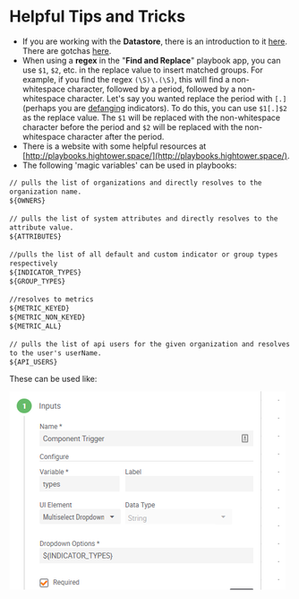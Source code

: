 # Helpful Tips and Tricks

- If you are working with the **Datastore**, there is an introduction to it [here](https://pb-constructs.hightower.space/playbooks/introductions/datastore). There are gotchas [here](https://pb-constructs.hightower.space/playbooks/gotchas#datastore-gotchas).
- When using a **regex** in the "**Find and Replace**" playbook app, you can use `$1`, `$2`, etc. in the replace value to insert matched groups. For example, if you find the regex `(\S)\.(\S)`, this will find a non-whitespace character, followed by a period, followed by a non-whitespace character. Let's say you wanted replace the period with `[.]` (perhaps you are [defanging](https://ioc-fang.github.io/) indicators). To do this, you can use `$1[.]$2` as the replace value. The `$1` will be replaced with the non-whitespace character before the period and `$2` will be replaced with the non-whitespace character after the period.
- There is a website with some helpful resources at [http://playbooks.hightower.space/](http://playbooks.hightower.space/).
- The following 'magic variables' can be used in playbooks:

```
// pulls the list of organizations and directly resolves to the organization name.
${OWNERS}

// pulls the list of system attributes and directly resolves to the attribute value.
${ATTRIBUTES}

//pulls the list of all default and custom indicator or group types respectively
${INDICATOR_TYPES}
${GROUP_TYPES}

//resolves to metrics
${METRIC_KEYED}
${METRIC_NON_KEYED}
${METRIC_ALL}

// pulls the list of api users for the given organization and resolves to the user's userName.
${API_USERS}
```

These can be used like:

![magic variables can be provided as options in component triggers](_images/magic_variables.png)
